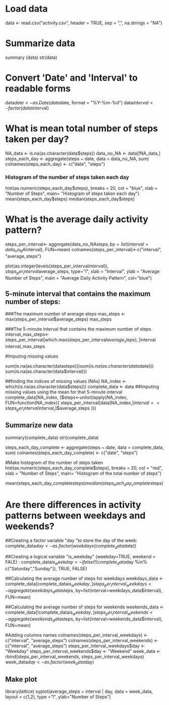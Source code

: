 # Load data
data <- read.csv("activity.csv", header = TRUE, sep = ",", na.strings = "NA")

# Summarize data
summary (data)
str(data)

# Convert 'Date' and 'Interval' to readable forms
data$date <- as.Date(data$date, format = "%Y-%m-%d")
data$interval <- factor(data$interval)


# What is mean total number of steps taken per day?

NA_data <- is.na(as.character(data$steps))
data_no_NA <- data[!NA_data,]
steps_each_day <- aggregate(steps ~ date, data = data_no_NA, sum)
colnames(steps_each_day) <- c("date", "steps")

### Histogram of the number of steps taken each day

hist(as.numeric(steps_each_day$steps), breaks = 20, col = "blue", 
xlab = "Number of Steps", main= "Histogram of steps taken each day")
mean(steps_each_day$steps)
median(steps_each_day$steps)


# What is the average daily activity pattern?
steps_per_interval<- aggregate(data_no_NA$steps, by=list(interval=data_no_NA$interval), FUN=mean)
colnames(steps_per_interval)<-c("interval", "average_steps")

plot(as.integer(levels(steps_per_interval$interval)), steps_per_interval$average_steps, type="l", 
xlab = "Interval", ylab = "Average Number of Steps", main = "Average Daily Activity Pattern", col="blue")

## 5-minute interval that contains the maximum number of steps:
  
###The maximum number of average steps
max_steps <- max(steps_per_interval$average_steps)
max_steps

###The 5-minute interval that contains the maximum number of steps
interval_max_steps<-steps_per_interval[which.max(steps_per_interval$average_steps),]$interval
interval_max_steps


#Imputing missing values

sum(is.na(as.character(data$steps)))
sum(is.na(as.character(data$date)))
sum(is.na(as.character(data$interval)))

##finding the indices of missing values (NAs)
NA_index <- which(is.na(as.character(data$steps)))
complete_data <- data
##Imputing missing values using the mean for that 5-minute interval
complete_data[NA_index, ]$steps<-unlist(lapply(NA_index, FUN=function(NA_index){
  steps_per_interval[data[NA_index,]$interval==steps_per_interval$interval,]$average_steps
}))

## Summarize new data
summary(complete_data)
str(complete_data)

steps_each_day_complete <- aggregate(steps ~ date, data = complete_data, sum)
colnames(steps_each_day_complete) <- c("date", "steps")

#Make histogram of the number of steps taken
hist(as.numeric(steps_each_day_complete$steps), breaks = 20, col = "red", xlab = "Number of Steps", main= "Histogram of the total number of steps")

mean(steps_each_day_complete$steps)
median(steps_each_day_complete$steps)

# Are there differences in activity patterns between weekdays and weekends?

##Creating a factor variable "day "to store the day of the week:
complete_data$day <- as.factor(weekdays(complete_data$date))

##Creating a logical variable "is_weekday" (weekday=TRUE, weekend = FALE) :
complete_data$is_weekday <- ifelse(!(complete_data$day %in% c("Saturday","Sunday")), TRUE, FALSE) 

##Calculating the average number of steps for weekdays
weekdays_data <- complete_data[complete_data$is_weekday,]
steps_per_interval_weekdays <- aggregate(weekdays_data$steps, by=list(interval=weekdays_data$interval), FUN=mean)

##Calculating the average number of steps for weekends
weekends_data <- complete_data[!complete_data$is_weekday,]
steps_per_interval_weekends <- aggregate(weekends_data$steps, by=list(interval=weekends_data$interval), FUN=mean)

#Adding columns names
colnames(steps_per_interval_weekdays) <- c("interval", "average_steps")
colnames(steps_per_interval_weekends) <- c("interval", "average_steps")
steps_per_interval_weekdays$day <- "Weekday"
steps_per_interval_weekends$day <- "Weekend"
week_data <- rbind(steps_per_interval_weekends, steps_per_interval_weekdays)
week_data$day <- as.factor(week_data$day)

## Make plot
library(lattice)
xyplot(average_steps ~  interval | day, data = week_data, layout = c(1,2), type ="l", ylab="Number of Steps")
